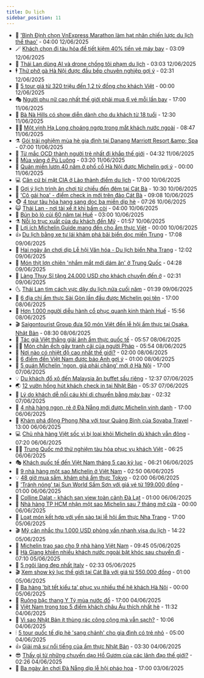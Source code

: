 ```yaml
---
title: Du lịch
sidebar_position: 11
---
```


<!-- vnexpress-du-lich:START -->
- 💂 [&#39;Bình Định chọn VnExpress Marathon làm hạt nhân chiến lược du lịch thể thao&#39;](https://vnexpress.net/binh-dinh-chon-vnexpress-marathon-lam-hat-nhan-chien-luoc-du-lich-the-thao-4896928.html) - 04:00 12/06/2025
- 🪄 [Khách chọn đi tàu hỏa để tiết kiệm 40% tiền vé máy bay](https://vnexpress.net/khach-chon-di-tau-hoa-de-tiet-kiem-40-tien-ve-may-bay-4897132.html) - 03:09 12/06/2025
- 🦅 [Thái Lan dùng AI và drone chống tội phạm du lịch](https://vnexpress.net/thai-lan-dung-ai-va-drone-chong-toi-pham-du-lich-4897437.html) - 03:03 12/06/2025
- 🕴 [Thử phở gà Hà Nội được đầu bếp chuyên nghiệp gợi ý](https://vnexpress.net/thu-pho-ga-ha-noi-duoc-dau-bep-chuyen-nghiep-goi-y-4893828.html) - 02:31 12/06/2025
- 👀 [5 tour giá từ 320 triệu đến 1,2 tỷ đồng cho khách Việt](https://vnexpress.net/5-tour-gia-tu-320-trieu-den-1-2-ty-dong-cho-khach-viet-4897154.html) - 00:00 12/06/2025
- 🎭 [Người phụ nữ cao nhất thế giới phải mua 6 vé mỗi lần bay](https://vnexpress.net/nguoi-phu-nu-cao-nhat-the-gioi-phai-mua-6-ve-moi-lan-bay-4897664.html) - 17:00 11/06/2025
- 🦒 [Bà Nà Hills có show diễn dành cho du khách từ 18 tuổi](https://vnexpress.net/ba-na-hills-co-show-dien-danh-cho-du-khach-tu-18-tuoi-4897581.html) - 12:30 11/06/2025
- 👨‍🏫 [Một vịnh Hạ Long choáng ngợp trong mắt khách nước ngoài](https://vnexpress.net/mot-vinh-ha-long-choang-ngop-trong-mat-khach-nuoc-ngoai-4897423.html) - 08:47 11/06/2025
- ⚗️ [Gói trải nghiệm mùa hè gia đình tại Danang Marriott Resort &amp;amp; Spa](https://vnexpress.net/goi-trai-nghiem-mua-he-gia-dinh-tai-danang-marriott-resort-spa-4896959.html) - 07:00 11/06/2025
- 🥸 [Từ mắc OCD thành người trẻ nhất đi khắp thế giới](https://vnexpress.net/tu-mac-ocd-thanh-nguoi-tre-nhat-di-khap-the-gioi-4897246.html) - 04:32 11/06/2025
- 🤠 [Mùa vàng ở Pù Luông](https://vnexpress.net/mua-vang-o-pu-luong-4897034.html) - 03:20 11/06/2025
- 🚀 [Quán miến lươn 40 năm ở phố cổ Hà Nội được Michelin gợi ý](https://vnexpress.net/quan-mien-luon-40-nam-o-pho-co-ha-noi-duoc-michelin-goi-y-4896430.html) - 00:00 11/06/2025
- 💻 [Căn cứ bí mật CIA ở Lào thành điểm du lịch](https://vnexpress.net/can-cu-bi-mat-cia-o-lao-thanh-diem-du-lich-4897045.html) - 17:00 10/06/2025
- 💼 [Gợi ý lịch trình ăn chơi từ chiều đến đêm tại Cát Bà](https://vnexpress.net/goi-y-lich-trinh-an-choi-tu-chieu-den-dem-tai-cat-ba-4896950.html) - 10:30 10/06/2025
- 🤡 [&#39;Cô gái hoa&#39; - điểm check in mới trên đảo Cát Bà](https://vnexpress.net/co-gai-hoa-diem-check-in-moi-tren-dao-cat-ba-4896351.html) - 09:08 10/06/2025
- 🐵 [4 tour tàu hỏa hạng sang dọc ba miền dịp hè](https://vnexpress.net/4-tour-tau-hoa-hang-sang-doc-ba-mien-dip-he-4889882.html) - 07:26 10/06/2025
- 😺 [Thái Lan - nơi tài xế ít khi bấm còi](https://vnexpress.net/thai-lan-noi-tai-xe-it-khi-bam-coi-4896798.html) - 04:00 10/06/2025
- 🌈 [Bún bò lò củi 60 năm tại Huế](https://vnexpress.net/bun-bo-lo-cui-60-nam-tai-hue-4896515.html) - 03:00 10/06/2025
- ⚗️ [Nỗi lo trục xuất của du khách đến Mỹ](https://vnexpress.net/noi-lo-truc-xuat-cua-du-khach-den-my-4896675.html) - 01:57 10/06/2025
- 👀 [Lợi ích Michelin Guide mang đến cho ẩm thực Việt](https://vnexpress.net/loi-ich-michelin-guide-mang-den-cho-am-thuc-viet-4896166.html) - 00:00 10/06/2025
- 👍 [Du lịch bằng xe tự lái khám phá bãi biển dọc miền Trung](https://vnexpress.net/du-lich-bang-xe-tu-lai-kham-pha-bai-bien-doc-mien-trung-4895732.html) - 17:08 09/06/2025
- 💄 [Hai ngày ăn chơi dịp Lễ hội Văn hóa - Du lịch biển Nha Trang](https://vnexpress.net/hai-ngay-an-choi-dip-le-hoi-van-hoa-du-lich-bien-nha-trang-4896626.html) - 12:02 09/06/2025
- 🥷 [Món thịt lợn chiên &#39;nhắm mắt mới dám ăn&#39; ở Trung Quốc](https://vnexpress.net/mon-thit-lon-chien-nham-mat-moi-dam-an-o-trung-quoc-4896258.html) - 04:28 09/06/2025
- 📝 [Làng Thụy Sĩ tặng 24.000 USD cho khách chuyển đến ở](https://vnexpress.net/lang-thuy-si-tang-24-000-usd-cho-khach-chuyen-den-o-4896232.html) - 02:31 09/06/2025
- 🌜 [Thái Lan tìm cách vực dậy du lịch nửa cuối năm](https://vnexpress.net/thai-lan-tim-cach-vuc-day-du-lich-nua-cuoi-nam-4895816.html) - 01:39 09/06/2025
- 📝 [6 địa chỉ ẩm thực Sài Gòn lần đầu được Michelin gọi tên](https://vnexpress.net/6-dia-chi-am-thuc-sai-gon-lan-dau-duoc-michelin-goi-ten-4895643.html) - 17:00 08/06/2025
- 🧰 [Hơn 1.000 người diễu hành cổ phục quanh kinh thành Huế](https://vnexpress.net/hon-1-000-nguoi-dieu-hanh-co-phuc-quanh-kinh-thanh-hue-4896132.html) - 15:56 08/06/2025
- 🎬 [Saigontourist Group đưa 50 món Việt đến lễ hội ẩm thực tại Osaka, Nhật Bản](https://vnexpress.net/saigontourist-group-dua-50-mon-viet-den-le-hoi-am-thuc-tai-osaka-nhat-ban-4895829.html) - 08:30 08/06/2025
- 🧐 [Tác giả Việt thắng giải ảnh ẩm thực quốc tế](https://vnexpress.net/tac-gia-viet-thang-giai-anh-am-thuc-quoc-te-4896023.html) - 05:57 08/06/2025
- 👨‍🏫 [Món chân ếch gây tranh cãi của người Pháp](https://vnexpress.net/mon-chan-ech-gay-tranh-cai-cua-nguoi-phap-4895937.html) - 05:54 08/06/2025
- 🦣 [Nơi nào có nhiệt độ cao nhất thế giới?](https://vnexpress.net/noi-nao-co-nhiet-do-cao-nhat-the-gioi-4895927.html) - 02:00 08/06/2025
- 🌋 [6 điểm đến Việt Nam được báo Anh gợi ý](https://vnexpress.net/6-diem-den-viet-nam-duoc-bao-anh-goi-y-4895837.html) - 01:00 08/06/2025
- 🦄 [5 quán Michelin &#39;ngon, giá phải chăng&#39; mới ở Hà Nội](https://vnexpress.net/5-quan-michelin-ngon-gia-phai-chang-moi-o-ha-noi-4894717.html) - 17:00 07/06/2025
- 💡 [Du khách đổ xô đến Malaysia ăn buffet sầu riêng](https://vnexpress.net/du-khach-do-xo-den-malaysia-an-buffet-sau-rieng-4895805.html) - 12:37 07/06/2025
- 🌏 [12 vườn hồng hút khách check in tại Nhật Bản](https://vnexpress.net/12-vuon-hong-hut-khach-check-in-tai-nhat-ban-4895743.html) - 05:37 07/06/2025
- 💂 [Lý do khách dễ nổi cáu khi di chuyển bằng máy bay](https://vnexpress.net/ly-do-khach-de-noi-cau-khi-di-chuyen-bang-may-bay-4895698.html) - 02:32 07/06/2025
- 🤩 [4 nhà hàng ngon, rẻ ở Đà Nẵng mới được Michelin vinh danh](https://vnexpress.net/4-nha-hang-ngon-re-o-da-nang-moi-duoc-michelin-vinh-danh-4894969.html) - 17:00 06/06/2025
- 💪 [Khám phá động Phong Nha với tour Quảng Bình của Sovaba Travel](https://vnexpress.net/kham-pha-dong-phong-nha-voi-tour-quang-binh-cua-sovaba-travel-4894869.html) - 13:00 06/06/2025
- 💻 [Chủ nhà hàng Việt sốc vì bị loại khỏi Michelin dù khách vẫn đông](https://vnexpress.net/chu-nha-hang-viet-soc-vi-bi-loai-khoi-michelin-du-khach-van-dong-4895371.html) - 07:20 06/06/2025
- 🧑‍💻 [Trung Quốc mở thử nghiệm tàu hỏa phục vụ khách Việt](https://vnexpress.net/trung-quoc-mo-thu-nghiem-tau-hoa-phuc-vu-khach-viet-4895360.html) - 06:25 06/06/2025
- 🎭 [Khách quốc tế đến Việt Nam tháng 5 cao kỷ lục](https://vnexpress.net/khach-quoc-te-den-viet-nam-thang-5-cao-ky-luc-4895363.html) - 06:21 06/06/2025
- 🧐 [9 nhà hàng một sao Michelin ở Việt Nam](https://vnexpress.net/9-nha-hang-mot-sao-michelin-o-viet-nam-4895154.html) - 02:50 06/06/2025
- 💡 [48 giờ mua sắm, khám phá ẩm thực Tokyo](https://vnexpress.net/48-gio-mua-sam-kham-pha-am-thuc-tokyo-4894592.html) - 02:00 06/06/2025
- 🌊 [&#39;Tránh nóng&#39; tại Sun World Sầm Sơn với giá vé từ 199.000 đồng](https://vnexpress.net/tranh-nong-tai-sun-world-sam-son-voi-gia-ve-tu-199-000-dong-4895053.html) - 01:00 06/06/2025
- 🎃 [Colline Dalat - khách sạn view toàn cảnh Đà Lạt](https://vnexpress.net/colline-dalat-khach-san-view-toan-canh-da-lat-4887936.html) - 01:00 06/06/2025
- 🧠 [Nhà hàng TP HCM nhận một sao Michelin sau 7 tháng mở cửa](https://vnexpress.net/nha-hang-tp-hcm-nhan-mot-sao-michelin-sau-7-thang-mo-cua-4895151.html) - 00:00 06/06/2025
- 💄 [Loạt món kết hợp với yến sào tại lễ hội ẩm thực Nha Trang](https://vnexpress.net/loat-mon-ket-hop-voi-yen-sao-tai-le-hoi-am-thuc-nha-trang-4895110.html) - 17:00 05/06/2025
- 🎬 [Mỹ cân nhắc thu 1.000 USD phỏng vấn nhanh visa du lịch](https://vnexpress.net/my-can-nhac-thu-1-000-usd-phong-van-nhanh-visa-du-lich-4895091.html) - 14:22 05/06/2025
- 🐻 [Michelin trao sao cho 9 nhà hàng Việt Nam](https://vnexpress.net/michelin-trao-sao-cho-9-nha-hang-viet-nam-4894994.html) - 09:45 05/06/2025
- 🌝 [Hà Giang khiến nhiều khách nước ngoài bật khóc sau chuyến đi](https://vnexpress.net/ha-giang-khien-nhieu-khach-nuoc-ngoai-bat-khoc-sau-chuyen-di-4894855.html) - 07:10 05/06/2025
- 🤩 [5 ngôi làng đẹp nhất Italy](https://vnexpress.net/5-ngoi-lang-dep-nhat-italy-4894632.html) - 02:33 05/06/2025
- 🎬 [Xem show kỷ lục thế giới tại Cát Bà với giá từ 550.000 đồng](https://vnexpress.net/xem-show-ky-luc-the-gioi-tai-cat-ba-voi-gia-tu-550-000-dong-4894499.html) - 01:00 05/06/2025
- 🦩 [Ba hàng &#39;bít tết kiểu ta&#39; phục vụ nhiều thế hệ khách Hà Nội](https://vnexpress.net/ba-hang-bit-tet-kieu-ta-phuc-vu-nhieu-the-he-khach-ha-noi-4894356.html) - 00:00 05/06/2025
- 🦍 [Ruộng bậc thang Y Tý mùa nước đổ](https://vnexpress.net/ruong-bac-thang-y-ty-mua-nuoc-do-4894308.html) - 17:00 04/06/2025
- 👀 [Việt Nam trong top 5 điểm khách châu Âu thích nhất hè](https://vnexpress.net/viet-nam-trong-top-5-diem-khach-chau-au-thich-nhat-he-4894579.html) - 11:32 04/06/2025
- 🧰 [Vì sao Nhật Bản ít thùng rác công cộng mà vẫn sạch?](https://vnexpress.net/vi-sao-nhat-ban-it-thung-rac-cong-cong-ma-van-sach-4894490.html) - 10:06 04/06/2025
- 🕯 [5 tour quốc tế dịp hè &#39;sang chảnh&#39; cho gia đình có trẻ nhỏ](https://vnexpress.net/5-tour-quoc-te-dip-he-sang-chanh-cho-gia-dinh-co-tre-nho-4894251.html) - 05:00 04/06/2025
- 👍 [Giải mã sự nổi tiếng của ẩm thực Nhật Bản](https://vnexpress.net/giai-ma-su-noi-tieng-cua-am-thuc-nhat-ban-4894286.html) - 03:30 04/06/2025
- 😎 [Thấy gì từ những chuyến dạo Hồ Gươm của các lãnh đạo thế giới?](https://vnexpress.net/thay-gi-tu-nhung-chuyen-dao-ho-guom-cua-cac-lanh-dao-the-gioi-4893950.html) - 02:26 04/06/2025
- 🐘 [Ba ngày ăn chơi Đà Nẵng dịp lễ hội pháo hoa](https://vnexpress.net/ba-ngay-an-choi-da-nang-dip-le-hoi-phao-hoa-4893768.html) - 17:00 03/06/2025<!-- vnexpress-du-lich:END -->
